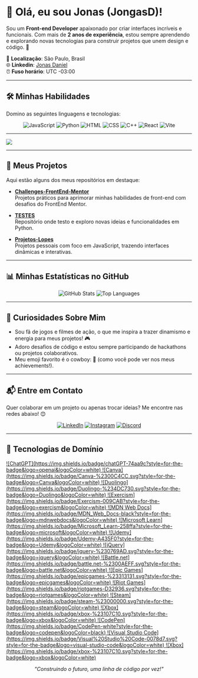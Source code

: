 # 👋 Olá, eu sou Jonas (JongasD)!


Sou um **Front-end Developer** apaixonado por criar interfaces incríveis e funcionais. Com mais de **2 anos de experiência**, estou sempre aprendendo e explorando novas tecnologias para construir projetos que unem design e código. 🚀

📍 **Localização**: São Paulo, Brasil  
🌐 **Linkedin**: [Jonas Daniel](https://www.linkedin.com/in/jonas-daniel-9904b63)  
⏰ **Fuso horário**: UTC -03:00

---

## 🛠️ Minhas Habilidades

Domino as seguintes linguagens e tecnologias:

<p align="center">
  <img src="https://img.shields.io/badge/JavaScript-F7DF1E?style=for-the-badge&logo=javascript&logoColor=black" alt="JavaScript">
  <img src="https://img.shields.io/badge/Python-3776AB?style=for-the-badge&logo=python&logoColor=white" alt="Python">
  <img src="https://img.shields.io/badge/HTML5-E34F26?style=for-the-badge&logo=html5&logoColor=white" alt="HTML">
  <img src="https://img.shields.io/badge/CSS3-1572B6?style=for-the-badge&logo=css3&logoColor=white" alt="CSS">
  <img src="https://img.shields.io/badge/C++-00599C?style=for-the-badge&logo=c%2B%2B&logoColor=white" alt="C++">
  <img src="https://img.shields.io/badge/React-61DAFB?style=for-the-badge&logo=react&logoColor=black" alt="React"> 
  <img src="https://img.shields.io/badge/Vite-646CFF?style=for-the-badge&logo=vite&logoColor=white" alt="Vite"> 
</p>

---
<img src="https://github.com/Anmol-Baranwal/Cool-GIFs-For-GitHub/assets/74038190/d48893bd-0757-481c-8d7e-ba3e163feae7" />

---

## 📂 Meus Projetos

Aqui estão alguns dos meus repositórios em destaque:

- **[Challenges-FrontEnd-Mentor](https://github.com/JongasD/Challenges-FrontEnd-Mentor)**  
  Projetos práticos para aprimorar minhas habilidades de front-end com desafios do FrontEnd Mentor.

- **[TESTES](https://github.com/JongasD/TESTES)**  
  Repositório onde testo e exploro novas ideias e funcionalidades em Python.

- **[Projetos-Lopes](https://github.com/JongasD/Projetos-Lopes)**  
  Projetos pessoais com foco em JavaScript, trazendo interfaces dinâmicas e interativas.

---

## 📊 Minhas Estatísticas no GitHub

<p align="center">
  <img src="https://github-readme-stats.vercel.app/api?username=JongasD&show_icons=true&theme=radical" alt="GitHub Stats">
  <img src="https://github-readme-stats.vercel.app/api/top-langs/?username=JongasD&layout=compact&theme=radical" alt="Top Languages">
</p>

---

## 🌟 Curiosidades Sobre Mim

- Sou fã de jogos e filmes de ação, o que me inspira a trazer dinamismo e energia para meus projetos! 🎮
- Adoro desafios de código e estou sempre participando de hackathons ou projetos colaborativos.
- Meu emoji favorito é o cowboy: 🤠 (como você pode ver nos meus achievements!).

---

## 📬 Entre em Contato
Quer colaborar em um projeto ou apenas trocar ideias? Me encontre nas redes abaixo! 😊

<p align="center">
  <a href="https://www.linkedin.com/in/jonas-daniel-9904b63">
    <img src="https://img.shields.io/badge/LinkedIn-0077B5?style=for-the-badge&logo=linkedin&logoColor=white" alt="LinkedIn"></a>
    <a href="https://instagram.com/carinbaaj"><img src="https://img.shields.io/badge/Instagram-E4405F?style=for-the-badge&logo=instagram&logoColor=white" alt="Instagram"></a> <a href="https://discord.com/users/carinba"><img src="https://img.shields.io/badge/Discord-5865F2?style=for-the-badge&logo=discord&logoColor=white" alt="Discord"></a> 
</p>

---

## 🤖 Tecnologias de Domínio
<p aling="center">
  <a href= "a">
    	![ChatGPT](https://img.shields.io/badge/chatGPT-74aa9c?style=for-the-badge&logo=openai&logoColor=white)
  </a>
  <a href= "a">
      ![Canva](https://img.shields.io/badge/Canva-%2300C4CC.svg?style=for-the-badge&logo=Canva&logoColor=white)
  </a>
  <a href= "a">
     ![Duolingo](https://img.shields.io/badge/Duolingo-%234DC730.svg?style=for-the-badge&logo=Duolingo&logoColor=white)
  </a>
  <a href= "a">
      ![Exercism](https://img.shields.io/badge/Exercism-009CAB?style=for-the-badge&logo=exercism&logoColor=white)
  </a>
  <a href= "a">
      ![MDN Web Docs](https://img.shields.io/badge/MDN_Web_Docs-black?style=for-the-badge&logo=mdnwebdocs&logoColor=white)
  </a>
  <a href= "a">
      ![Microsoft Learn](https://img.shields.io/badge/Microsoft_Learn-258ffa?style=for-the-badge&logo=microsoft&logoColor=white)
  </a>
   <a href= "a">
      ![Udemy](https://img.shields.io/badge/Udemy-A435F0?style=for-the-badge&logo=Udemy&logoColor=white)
  </a>
   <a href= "a">
      ![jQuery](https://img.shields.io/badge/jquery-%230769AD.svg?style=for-the-badge&logo=jquery&logoColor=white)
  </a>
   <a href= "a">
      ![Battle.net](https://img.shields.io/badge/battle.net-%2300AEFF.svg?style=for-the-badge&logo=battle.net&logoColor=white)
  </a>
<a href= "a">
      ![Epic Games](https://img.shields.io/badge/epicgames-%23313131.svg?style=for-the-badge&logo=epicgames&logoColor=white)
  </a>
<a href= "a">
      ![Riot Games](https://img.shields.io/badge/riotgames-D32936.svg?style=for-the-badge&logo=riotgames&logoColor=white)
  </a>
<a href= "a">
      ![Steam](https://img.shields.io/badge/steam-%23000000.svg?style=for-the-badge&logo=steam&logoColor=white)
  </a>
<a href= "a">
      ![Xbox](https://img.shields.io/badge/xbox-%23107C10.svg?style=for-the-badge&logo=xbox&logoColor=white)
  </a>
<a href= "a">
      ![CodePen](https://img.shields.io/badge/CodePen-white?style=for-the-badge&logo=codepen&logoColor=black)
  </a>
<a href= "a">
      ![Visual Studio Code](https://img.shields.io/badge/Visual%20Studio%20Code-0078d7.svg?style=for-the-badge&logo=visual-studio-code&logoColor=white)
  </a>
<a href= "a">
      ![Xbox](https://img.shields.io/badge/xbox-%23107C10.svg?style=for-the-badge&logo=xbox&logoColor=white)
  </a>

  
</p>

<p align="center">
  <i>"Construindo o futuro, uma linha de código por vez!"</i>
</p>
